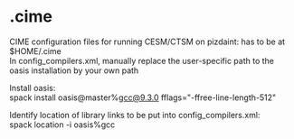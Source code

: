 # .cime
CIME configuration files for running CESM/CTSM on pizdaint: has to be at $HOME/.cime   
In config_compilers.xml, manually replace the user-specific path to the oasis installation by your own path

Install oasis:   
spack install oasis@master%gcc@9.3.0 fflags="-ffree-line-length-512"

Identify  location of library links to be put into config_compilers.xml:   
spack location -i oasis%gcc
